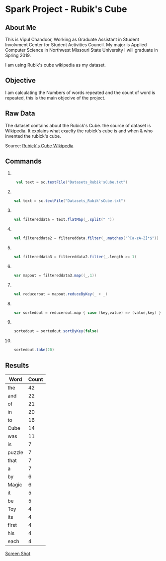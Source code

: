 # Spark Project - Rubik's Cube
## About Me
This is Vipul Chandoor, Working as Graduate Assistant in Student Involvment Center for Student Activities Council. My major is Applied Computer Science in Northwest Missouri State University I will graduate in Spring 2019. 

I am using Rubik's cube wikipedia as my dataset.


## Objective 

I am calculating the Numbers of words repeated and the count of word is repeated, this is the main objecive of the project.

## Raw Data
The dataset contains about the Rubick's Cube. the source of dataset is Wikipedia. It explains what exaclty the rubick's cube is and when & who invented the rubick's cube. 

Source: [Rubick's Cube Wikipedia](https://en.wikipedia.org/wiki/Rubik%27s_Cube)

## Commands
1.
``` Scala 
     val text = sc.textFile("Datasets_Rubik'sCube.txt")
````
2.
``` Scala 
    val text = sc.textFile("Datasets_Rubik'sCube.txt")
````
3.
``` Scala 
    val filtereddata = text.flatMap(_.split(" "))

````
4.
``` Scala 
    val filtereddata2 = filtereddata.filter(_.matches("^[a-zA-Z]*$"))
````
5.
``` Scala 
    val filtereddata3 = filtereddata2.filter(_.length >= 1)
````
6.
``` Scala 
    var mapout = filtereddata3.map((_,1))
````
7.
``` Scala 
    val reducerout = mapout.reduceByKey(_ + _)
````
8.
``` Scala 
    var sortedout = reducerout.map { case (key,value) => (value,key) }
````
9.
``` Scala 
    sortedout = sortedout.sortByKey(false)
````
10.
``` Scala 
    sortedout.take(20)
````

## Results 

| Word   | Count |
|--------|-------|
| the    | 42    |
| and    | 22    |
| of     | 21    |
| in     | 20    |
| to     | 16    |
| Cube   | 14    |
| was    | 11    |
| is     | 7     |
| puzzle | 7     |
| that   | 7     |
| a      | 7     |
| by     | 6     |
| Magic  | 6     |
| it     | 5     |
| be     | 5     |
| Toy    | 4     |
| its    | 4     |
| first  | 4     |
| his    | 4     |
| each   | 4     |

[Screen Shot](https://github.com/chandoorvipul/Spark_Project_Chandoor/blob/master/Images/Screenshot.PNG)

